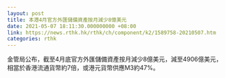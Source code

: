 ```yaml
---
layout: post
title: 本港4月官方外匯儲備資產按月減少8億美元
date: 2021-05-07 18:11:30.000000000 +08:00
link: https://news.rthk.hk/rthk/ch/component/k2/1589758-20210507.htm
categories: rthk
---
```


金管局公布，截至4月底官方外匯儲備資產按月減少8億美元，減至4906億美元，相當於香港流通貨幣約7倍，或港元貨幣供應M3約47%。

